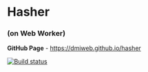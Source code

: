 # Hasher 
### (on Web Worker)

**GitHub Page** - https://dmiweb.github.io/hasher

[![Build status](https://ci.appveyor.com/api/projects/status/4hh1d44mi9rhqevc?svg=true)](https://ci.appveyor.com/project/dmiweb/hasher)
